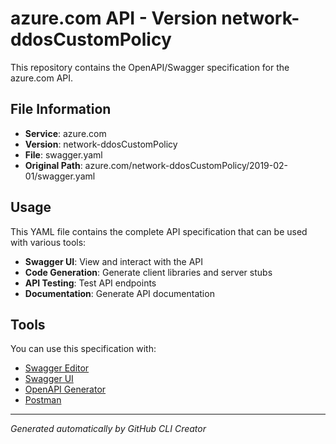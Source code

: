 # azure.com API - Version network-ddosCustomPolicy

This repository contains the OpenAPI/Swagger specification for the azure.com API.

## File Information

- **Service**: azure.com
- **Version**: network-ddosCustomPolicy
- **File**: swagger.yaml
- **Original Path**: azure.com/network-ddosCustomPolicy/2019-02-01/swagger.yaml

## Usage

This YAML file contains the complete API specification that can be used with various tools:

- **Swagger UI**: View and interact with the API
- **Code Generation**: Generate client libraries and server stubs
- **API Testing**: Test API endpoints
- **Documentation**: Generate API documentation

## Tools

You can use this specification with:

- [Swagger Editor](https://editor.swagger.io/)
- [Swagger UI](https://swagger.io/tools/swagger-ui/)
- [OpenAPI Generator](https://openapi-generator.tech/)
- [Postman](https://www.postman.com/)

---

*Generated automatically by GitHub CLI Creator*
